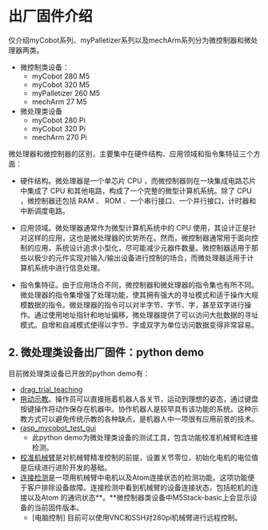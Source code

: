 # 出厂固件介绍

仅介绍myCobot系列、myPalletizer系列以及mechArm系列分为微控制器和微处理器两类。

- 微控制类设备：
  - myCobot 280 M5
  - myCobot 320 M5
  - myPalletizer 260 M5
  - mechArm 27 M5
- 微处理类设备
  - myCobot 280 Pi
  - myCobot 320 Pi
  - mechArm 270 Pi

微处理器和微控制器的区别，主要集中在硬件结构、应用领域和指令集特征三个方面：

- 硬件结构。微处理器是一个单芯片 CPU ，而微控制器则在一块集成电路芯片中集成了 CPU 和其他电路，构成了一个完整的微型计算机系统。除了 CPU ，微控制器还包括 RAM 、 ROM 、一个串行接口、一个并行接口，计时器和中断调度电路。

- 应用领域。微处理器通常作为微型计算机系统中的 CPU 使用，其设计正是针对这样的应用，这也是微处理器的优势所在。然而，微控制器通常用于面向控制的应用，系统设计追求小型化，尽可能减少元器件数量。微控制器适用于那些以极少的元件实现对输入/输出设备进行控制的场合，而微处理器适用于计算机系统中进行信息处理。

- 指令集特征。由于应用场合不同，微控制器和微处理器的指令集也有所不同。微处理器的指令集增强了处理功能，使其拥有强大的寻址模式和适于操作大规模数据的指令。微处理器的指令可以对半字节、字节、字，甚至双字进行操作。通过使用地址指针和地址偏移，微处理器提供了可以访问大批数据的寻址模式。自增和自减模式使得以字节、字或双字为单位访问数据变得非常容易。

## 2. 微处理类设备出厂固件：python demo
目前微处理类设备已开放的python demo有：
- [drag_trial_teaching](https://github.com/elephantrobotics/pymycobot/blob/main/demo/drag_trial_teaching.py) 
- [拖动示教](4.2.1-moving/4.2.1.2-micro_CPU.md)。操作员可以直接拖着机器人各关节，运动到理想的姿态，通过键盘按键操作将动作保存在机器中。协作机器人是较早具有该功能的系统。这种示教方式可以避免传统示教的各种缺点，是机器人中一项很有应用前景的技术。
- [rasp_mycobot_test_gui](https://github.com/elephantrobotics/pymycobot/blob/main/tests/rasp_mycobot_test_gui.py) 
  - 此python demo为微处理类设备的测试工具，包含功能校准机械臂和连接检测。
- [校准机械臂](4.2.2-calibration/4.2.2.2-micro_CPU.md)是对机械臂精准控制的前提，设置关节零位，初始化电机的电位值是后续进行进阶开发的基础。
- [连接检测](4.2.4-connection/4.2.4.2-micro_CPU.md)是一项用机械臂中电机以及Atom连接状态的检测功能。这项功能便于客户排除设备故障。连接检测中看到机械臂的设备连接状态，包括舵机的连接以及Atom 的通讯状态**。**微控制器类设备中M5Stack-basic上会显示设备的当前固件版本。
  - [电脑控制]
  目前可以使用VNC和SSH对280pi机械臂进行远程控制。